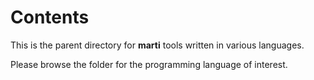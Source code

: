 # Contents

This is the parent directory for **marti** tools written in various languages.

Please browse the folder for the programming language of interest.

